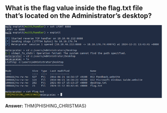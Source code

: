 ## What is the flag value inside the flag.txt file that’s located on the Administrator’s desktop?

![Summary](./flag.png)

**Answer:** THM{PHISHING_CHRISTMAS}



